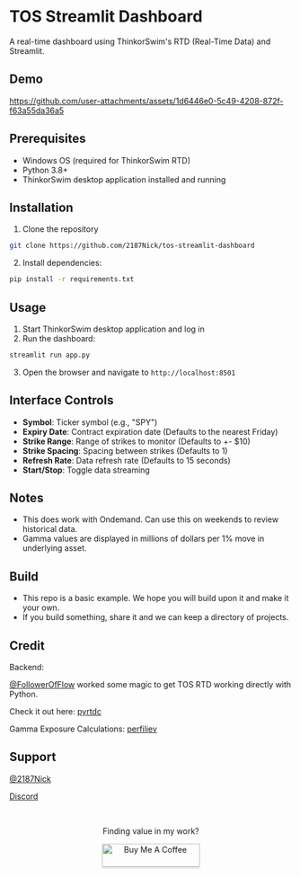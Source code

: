 # TOS Streamlit Dashboard

A real-time dashboard using ThinkorSwim's RTD (Real-Time Data) and Streamlit.

## Demo
https://github.com/user-attachments/assets/1d6446e0-5c49-4208-872f-f63a55da36a5


## Prerequisites

- Windows OS (required for ThinkorSwim RTD)
- Python 3.8+
- ThinkorSwim desktop application installed and running

## Installation

1. Clone the repository
```bash
git clone https://github.com/2187Nick/tos-streamlit-dashboard
```
2. Install dependencies:
```bash
pip install -r requirements.txt
```

## Usage

1. Start ThinkorSwim desktop application and log in
2. Run the dashboard:
```bash
streamlit run app.py
```
3. Open the browser and navigate to `http://localhost:8501`

## Interface Controls


- **Symbol**: Ticker symbol (e.g., "SPY")
- **Expiry Date**:  Contract expiration date (Defaults to the nearest Friday)
- **Strike Range**: Range of strikes to monitor (Defaults to +- $10)
- **Strike Spacing**: Spacing between strikes (Defaults to 1)
- **Refresh Rate**: Data refresh rate (Defaults to 15 seconds)
- **Start/Stop**: Toggle data streaming

## Notes

- This does work with Ondemand. Can use this on weekends to review historical data.
- Gamma values are displayed in millions of dollars per 1% move in underlying asset.

## Build
- This repo is a basic example. We hope you will build upon it and make it your own.
- If you build something, share it and we can keep a directory of projects.

## Credit
Backend:

[@FollowerOfFlow](https://x.com/FollowerOfFlow) worked some magic to get TOS RTD working directly with Python.

Check it out here: [pyrtdc](https://github.com/tifoji/pyrtdc/)

Gamma Exposure Calculations:  [perfiliev](https://perfiliev.com/blog/how-to-calculate-gamma-exposure-and-zero-gamma-level/)

## Support
[@2187Nick](https://x.com/2187Nick)

[Discord](https://discord.com/invite/vxKepZ6XNC)

<br />
<div align="center">
  <p>Finding value in my work?</p>
  <a href="https://www.buymeacoffee.com/2187Nick" target="_blank"><img src="https://www.buymeacoffee.com/assets/img/custom_images/orange_img.png" alt="Buy Me A Coffee" style="height: 41px !important;width: 174px !important;box-shadow: 0px 3px 2px 0px rgba(190, 190, 190, 0.5) !important;-webkit-box-shadow: 0px 3px 2px 0px rgba(190, 190, 190, 0.5) !important;" ></a>
</div>